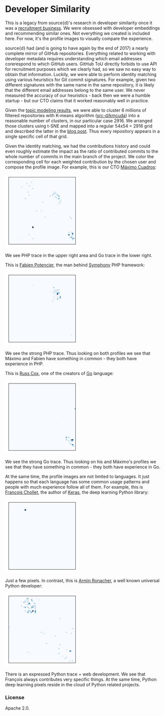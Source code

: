 # Developer Similarity

This is a legacy from source{d}'s research in developer similarity once it was a [recruitment business](http://web.archive.org/web/20161020170426/http://sourced.tech/).
We were obsessed with developer embeddings and recommending similar ones. Not everything we created
is included here. For now, it's the profile images to visually compare the experience.

source{d} had (and is going to have again by the end of 2017) a nearly complete mirror of GitHub repositories.
Everything related to working with developer metadata requires understanding which email addresses corerespond
to which GitHub users. GitHub ToU directly forbids to use API for recruitment purposes which we clearly had,
so we saw no easy way to obtain that information. Luckily, we were able to perform identity matching using
various heuristics for Git commit signatures. For example, given two different signatures with the same name
in the same repository, it is likely that the different email addresses belong to the same user. We never
measured the accuracy of our heuristics - back then we were a humble startup - but our CTO claims that
it worked reasonably well in practice.

Given the [topic modeling results](https://arxiv.org/abs/1704.00135), we were able to cluster 6 millions
of filtered repositories with K-means algorithm ([src-d/kmcuda](https://github.com/src-d/kmcuda)) into a
reasonable number of clusters, in our particular case 2916. We arranged those clusters using t-SNE
and mapped into a regular 54x54 = 2916 grid and described the latter in the [blog post](https://blog.sourced.tech/post/lapjv/).
Thus every repository appears in a single specific cell of that grid.

Given the identity matching, we had the contributions history and could even roughly estimate the impact as the ratio of
contributed commits to the whole number of commits in the main branch of the project. We color the corresponding
cell for each weighted contribution by the chosen user and compose the profile image. For example, this is
our CTO [Máximo Cuadros](https://github.com/mcuadros):

![Máximo's profile](máximo.png)

We see PHP trace in the upper right area and Go trace in the lower right.

This is [Fabien Potencier](https://github.com/fabpot), the man behind [Symphony](https://symfony.com/) PHP framework:

![Fabien's profile](fabien.png)

We see the strong PHP trace. Thus looking on both profiles we see that Máximo and Fabien have something in common -
they both have experience in PHP.

This is [Russ Cox](https://github.com/rsc), one of the creators of [Go](https://golang.org/) language:

![Russ' profile](russ.png)

We see the strong Go trace. Thus looking on his and Máximo's profiles we see that they have something in common -
they both have experience in Go.

At the same time, the profile images are not limited to languages. It just happens so that each language has some
common usage patterns and people with much experience follow all of them. For example, this is
[François Chollet](https://github.com/fchollet), the author of [Keras](https://keras.io/),
the deep learning Python library:

![François' profile](françois.png)

Just a few pixels. In contrast, this is [Armin Ronacher](https://github.com/mitsuhiko),
a well known universal Python developer:

![Armin' profile](armin.png)

There is an expressed Python trace + web development. We see that François always contributes very specific things.
At the same time, Python deep learning pixels reside in the cloud of Python related projects.

### License
Apache 2.0.

